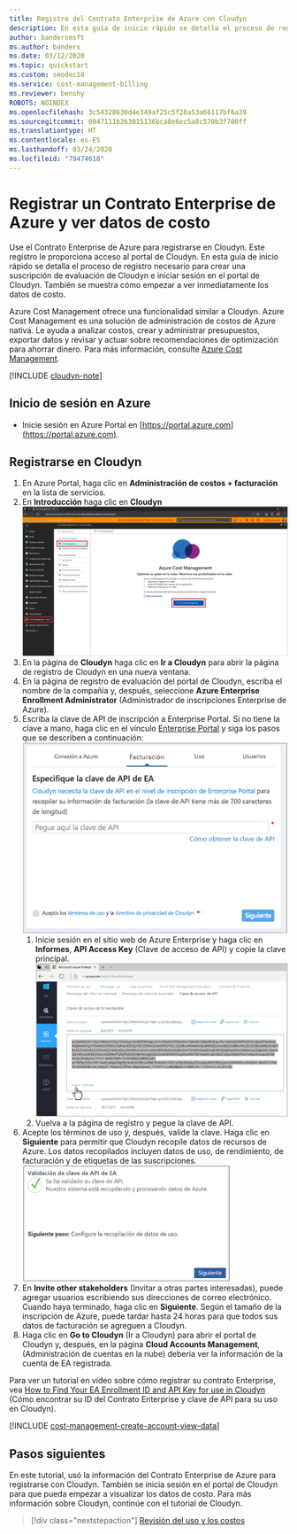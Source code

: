 ```yaml
---
title: Registro del Contrato Enterprise de Azure con Cloudyn
description: En esta guía de inicio rápido se detalla el proceso de registro necesario para crear una suscripción de evaluación de Cloudyn e iniciar sesión en el portal de Cloudyn.
author: bandersmsft
ms.author: banders
ms.date: 03/12/2020
ms.topic: quickstart
ms.custom: seodec18
ms.service: cost-management-billing
ms.reviewer: benshy
ROBOTS: NOINDEX
ms.openlocfilehash: 3c54328630d4e349af25c5f28a53a66117bf6a39
ms.sourcegitcommit: 0947111b263015136bca0e6ec5a8c570b3f700ff
ms.translationtype: HT
ms.contentlocale: es-ES
ms.lasthandoff: 03/24/2020
ms.locfileid: "79474618"
---
```

# <a name="register-an-azure-enterprise-agreement-and-view-cost-data"></a>Registrar un Contrato Enterprise de Azure y ver datos de costo

Use el Contrato Enterprise de Azure para registrarse en Cloudyn. Este registro le proporciona acceso al portal de Cloudyn. En esta guía de inicio rápido se detalla el proceso de registro necesario para crear una suscripción de evaluación de Cloudyn e iniciar sesión en el portal de Cloudyn. También se muestra cómo empezar a ver inmediatamente los datos de costo.

Azure Cost Management ofrece una funcionalidad similar a Cloudyn. Azure Cost Management es una solución de administración de costos de Azure nativa. Le ayuda a analizar costos, crear y administrar presupuestos, exportar datos y revisar y actuar sobre recomendaciones de optimización para ahorrar dinero. Para más información, consulte [Azure Cost Management](../cost-management-billing-overview.md).

[!INCLUDE [cloudyn-note](../../../includes/cloudyn-note.md)]

## <a name="sign-in-to-azure"></a>Inicio de sesión en Azure

- Inicie sesión en Azure Portal en [https://portal.azure.com](https://portal.azure.com).

## <a name="register-with-cloudyn"></a>Registrarse en Cloudyn

1. En Azure Portal, haga clic en **Administración de costos + facturación** en la lista de servicios.
2. En **Introducción** haga clic en **Cloudyn**  
    ![Página de Cloudyn que se muestra en Azure Portal](./media/quick-register-ea/cost-mgt-billing-service.png)
3. En la página de **Cloudyn** haga clic en **Ir a Cloudyn** para abrir la página de registro de Cloudyn en una nueva ventana.
4. En la página de registro de evaluación del portal de Cloudyn, escriba el nombre de la compañía y, después, seleccione **Azure Enterprise Enrollment Administrator** (Administrador de inscripciones Enterprise de Azure).  
5. Escriba la clave de API de inscripción a Enterprise Portal. Si no tiene la clave a mano, haga clic en el vínculo [Enterprise Portal](https://ea.azure.com) y siga los pasos que se describen a continuación:  
    ![Pegue la clave de API en la pestaña Facturación](./media/quick-register-ea/trial-reg.png)
   1. Inicie sesión en el sitio web de Azure Enterprise y haga clic en **Informes**, **API Access Key** (Clave de acceso de API) y copie la clave principal.  
    ![Ejemplo de una clave de API de EA en el portal de EA](./media/quick-register-ea/ea-key.png)
   3. Vuelva a la página de registro y pegue la clave de API.
6. Acepte los términos de uso y, después, valide la clave. Haga clic en **Siguiente** para permitir que Cloudyn recopile datos de recursos de Azure. Los datos recopilados incluyen datos de uso, de rendimiento, de facturación y de etiquetas de las suscripciones.  
    ![Ejemplo de una validación correcta de clave de API de EA](./media/quick-register-ea/ea-key-validated.png)
7. En **Invite other stakeholders** (Invitar a otras partes interesadas), puede agregar usuarios escribiendo sus direcciones de correo electrónico. Cuando haya terminado, haga clic en **Siguiente**. Según el tamaño de la inscripción de Azure, puede tardar hasta 24 horas para que todos sus datos de facturación se agreguen a Cloudyn.
8. Haga clic en **Go to Cloudyn** (Ir a Cloudyn) para abrir el portal de Cloudyn y, después, en la página **Cloud Accounts Management**, (Administración de cuentas en la nube) debería ver la información de la cuenta de EA registrada.

Para ver un tutorial en vídeo sobre cómo registrar su contrato Enterprise, vea [How to Find Your EA Enrollment ID and API Key for use in Cloudyn](https://youtu.be/u_phLs_udig) (Cómo encontrar su ID del Contrato Enterprise y clave de API para su uso en Cloudyn).

[!INCLUDE [cost-management-create-account-view-data](../../../includes/cost-management-create-account-view-data.md)]

## <a name="next-steps"></a>Pasos siguientes

En este tutorial, usó la información del Contrato Enterprise de Azure para registrarse con Cloudyn. También se inicia sesión en el portal de Cloudyn para que pueda empezar a visualizar los datos de costo. Para más información sobre Cloudyn, continúe con el tutorial de Cloudyn.

> [!div class="nextstepaction"]
> [Revisión del uso y los costos](tutorial-review-usage.md)
